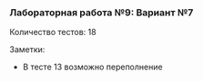 ### Лабораторная работа №9: Вариант №7

Количество тестов: 18

Заметки:
* В тесте 13 возможно переполнение
